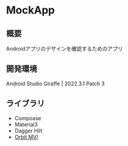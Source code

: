 # MockApp

## 概要

Androidアプリのデザインを確認するためのアプリ

## 開発環境

Android Studio Giraffe | 2022.3.1 Patch 3

## ライブラリ

- Compoase
- Material3
- Dagger Hilt
- [Orbit MVI](https://github.com/orbit-mvi/orbit-mvi)
